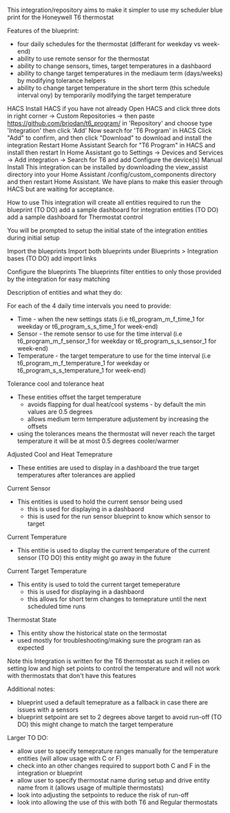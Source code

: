This integration/repository aims to make it simpler to use my scheduler blue print for the Honeywell T6 thermostat

Features of the blueprint:

- four daily schedules for the thermostat (differant for weekday vs week-end)
- ability to use remote sensor for the thermostat
- ability to change sensors, times, target temperatures in a dashbaord
- ability to change target temperatures in the mediaum term (days/weeks) by modifying tolerance helpers
- ability to change target temperature in the short term (this schedule interval ony) by temporarily modifying the target temperature

HACS
Install HACS if you have not already
Open HACS and click three dots in right corner -> Custom Repositories -> then paste https://github.com/briodan/t6_program/ in 'Repository' and choose type 'Integration' then click 'Add'
Now search for 'T6 Program' in HACS
Click "Add" to confirm, and then click "Download" to download and install the integration Restart Home Assistant
Search for "T6 Program" in HACS and install then restart
In Home Assistant go to Settings -> Devices and Services -> Add integration -> Search for T6 and add
Configure the device(s)
Manual Install
This integration can be installed by downloading the view_assist directory into your Home Assistant /config/custom_components directory and then restart Home Assistant. We have plans to make this easier through HACS but are waiting for acceptance.

How to use
This integration will create all entities required to run the blueprint
(TO DO) add a sample dashboard for integration entities
(TO DO) add a sample dashboard for Thermostat control

You will be prompted to setup the initial state of the integration entities during initial setup

Import the blueprints
Import both blueprints under Blueprints > Integration bases
(TO DO) add import links

Configure the blueprints
The blueprints filter entities to only those provided by the integration for easy matching

Description of entities and what they do:

For each of the 4 daily time intervals you need to provide:
- Time - when the new settings stats (i.e t6_program_m_f_time_1 for weekday or t6_program_s_s_time_1 for week-end)
- Sensor - the remote sensor to use for the time interval (i.e t6_program_m_f_sensor_1 for weekday or t6_program_s_s_sensor_1 for week-end)
- Temperature - the target temperature to use for the time interval (i.e t6_program_m_f_temperature_1 for weekday or t6_program_s_s_temperature_1 for week-end)

Tolerance cool and tolerance heat
- These entities offset the target temperature
    - avoids flapping for dual heat/cool systems - by default the min values are 0.5 degrees
    - allows medium term temperature adjustement by increasing the offsets
- using the tolerances means the thermostat will never reach the target temperature it will be at most 0.5 degrees cooler/warmer

Adjusted Cool and Heat Temeprature
- These entities are used to display in a dashboard the true target temperatures after tolerances are applied

Current Sensor
- This entities is used to hold the current sensor being used
    - this is used for displaying in a dashbaord
    - this is used for the run sensor blueprint to know which sensor to target

Current Temperature
- This entitie is used to display the current temperature of the current sensor
(TO DO) this entity might go away in the future

Current Target Temperature
- This entity is used to told the current target temeperature
    - this is used for displaying in a dashbaord
    - this allows for short term changes to temeprature until the next scheduled time runs

Thermostat State
- This entity show the historical state on the termostat
- used mostly for troubleshooting/making sure the program ran as expected

Note this Integration is written for the T6 thermostat as such it relies on setting low and high set points to control the temperature and will not work with thermostats that don't have this features

Additional notes:
- blueprint used a default temeprature as a fallback in case there are issues with a sensors
- blueprint setpoint are set to 2 degrees above target to avoid run-off (TO DO) this might change to match the target temperature

Larger TO DO:
- allow user to specify temeprature ranges manually for the temperature entities (will allow usage with C or F)
- check into an other changes required to support both C and F in the integration or blueprint
- allow user to specify thermostat name during setup and drive entity name from it (allows usage of multiple thermostats)
- look into adjusting the setpoints to reduce the risk of run-off
- look into allowing the use of this with both T6 and Regular thermostats

